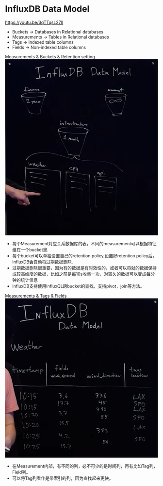 
# InfluxDB Data Model
https://youtu.be/3qTTqsL27lI 

* Buckets -> Databases in Relational databases
* Measurements -> Tables in Relational databases
* Tags -> Indexed table columns
* Fields -> Non-indexed table columns

Measurements & Buckets & Retention setting
![Measurements & Buckets & Retention setting](https://github.com/ictmalili/data-ranger/blob/master/InfluxDB/Measurements%20%26%20Buckets%20.png)

* 每个Measurement对应关系数据库的表，不同的measurement可以根据特征组在一个bucket里.
* 每个bucket可以单独设置自己的retention policy,设置好retention policy后，InfluxDB会自动将过期数据删除.
*  过期数据删除很重要，因为有的数据是有时效性的，或者可以将就的数据保持成较高维度的数据，比如之前是每10s收集一次，对较久的数据可以变成每分钟的统计信息
* InfluxDB支持使用InfluxQL跨bucket的查找，支持pivot，join等方法。

Measurements & Tags & Fields
![Measurements & Tags & Fields](https://github.com/ictmalili/data-ranger/blob/master/InfluxDB/Measurement%20%26%20Tag%20%26%20Fields.png)
* 在Measurement内部，有不同的列，必不可少的是时间列，再有比如Tag列，Field列。
* 可以将Tag列看作是带索引的列，因为查找起来更快。



